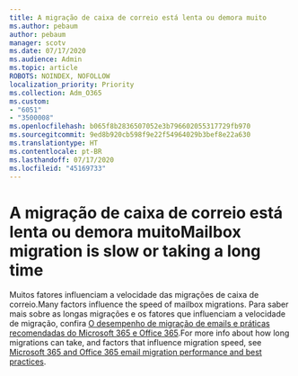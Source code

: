 ```yaml
---
title: A migração de caixa de correio está lenta ou demora muito
ms.author: pebaum
author: pebaum
manager: scotv
ms.date: 07/17/2020
ms.audience: Admin
ms.topic: article
ROBOTS: NOINDEX, NOFOLLOW
localization_priority: Priority
ms.collection: Adm_O365
ms.custom:
- "6051"
- "3500008"
ms.openlocfilehash: b065f8b2836507052e3b796602055317729fb970
ms.sourcegitcommit: 9ed8b920cb598f9e22f54964029b3bef8e22a630
ms.translationtype: HT
ms.contentlocale: pt-BR
ms.lasthandoff: 07/17/2020
ms.locfileid: "45169733"
---
```

# <a name="mailbox-migration-is-slow-or-taking-a-long-time"></a><span data-ttu-id="fe38a-102">A migração de caixa de correio está lenta ou demora muito</span><span class="sxs-lookup"><span data-stu-id="fe38a-102">Mailbox migration is slow or taking a long time</span></span>

<span data-ttu-id="fe38a-103">Muitos fatores influenciam a velocidade das migrações de caixa de correio.</span><span class="sxs-lookup"><span data-stu-id="fe38a-103">Many factors influence the speed of mailbox migrations.</span></span> <span data-ttu-id="fe38a-104">Para saber mais sobre as longas migrações e os fatores que influenciam a velocidade de migração, confira [O desempenho de migração de emails e práticas recomendadas do Microsoft 365 e Office 365](https://docs.microsoft.com/exchange/mailbox-migration/office-365-migration-best-practices).</span><span class="sxs-lookup"><span data-stu-id="fe38a-104">For more info about how long migrations can take, and factors that influence migration speed, see [Microsoft 365 and Office 365 email migration performance and best practices](https://docs.microsoft.com/exchange/mailbox-migration/office-365-migration-best-practices).</span></span>